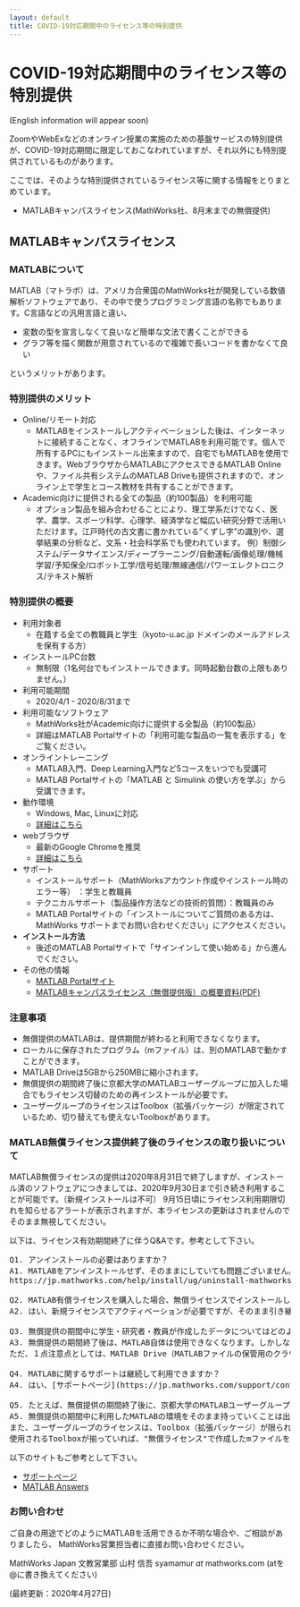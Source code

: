 ```yaml
---
layout: default
title: COVID-19対応期間中のライセンス等の特別提供 
---
```

# COVID-19対応期間中のライセンス等の特別提供
(English information will appear soon)

ZoomやWebExなどのオンライン授業の実施のための基盤サービスの特別提供が、COVID-19対応期間に限定しておこなわれていますが、それ以外にも特別提供されているものがあります。

ここでは、そのような特別提供されているライセンス等に関する情報をとりまとめています。

- MATLABキャンパスライセンス(MathWorks社、8月末までの無償提供)

## MATLABキャンパスライセンス

### MATLABについて

MATLAB（マトラボ）は、アメリカ合衆国のMathWorks社が開発している数値解析ソフトウェアであり、その中で使うプログラミング言語の名称でもあります。C言語などの汎用言語と違い、

- 変数の型を宣言しなくて良いなど簡単な文法で書くことができる
- グラフ等を描く関数が用意されているので複雑で長いコードを書かなくて良い

というメリットがあります。

### 特別提供のメリット

- Online/リモート対応
  - MATLABをインストールしアクティベーションした後は、インターネットに接続することなく、オフラインでMATLABを利用可能です。個人で所有するPCにもインストール出来ますので、自宅でもMATLABを使用できます。WebブラウザからMATLABにアクセスできるMATLAB Onlineや、ファイル共有システムのMATLAB Driveも提供されますので、オンライン上で学生とコース教材を共有することができます。
- Academic向けに提供される全ての製品（約100製品）を利用可能
  - オプション製品を組み合わせることにより、理工学系だけでなく、医学、農学、スポーツ科学、心理学、経済学など幅広い研究分野で活用いただけます。江戸時代の古文書に書かれている”くずし字”の識別や、選挙結果の分析など、文系・社会科学系でも使われています。
例）制御システム/データサイエンス/ディープラーニング/自動運転/画像処理/機械学習/予知保全/ロボット工学/信号処理/無線通信/パワーエレクトロニクス/テキスト解析

### 特別提供の概要

- 利用対象者
  - 在籍する全ての教職員と学生（kyoto-u.ac.jp ドメインのメールアドレスを保有する方）
- インストールPC台数
  - 無制限（1名何台でもインストールできます。同時起動台数の上限もありません。）
- 利用可能期間
  - 2020/4/1 - 2020/8/31まで
- 利用可能なソフトウェア
  - MathWorks社がAcademic向けに提供する全製品（約100製品）
  - 詳細はMATLAB Portalサイトの「利用可能な製品の一覧を表示する」をご覧ください。
- オンライントレーニング
  - MATLAB入門、Deep Learning入門など5コースをいつでも受講可
  - MATLAB Portalサイトの「MATLAB と Simulink の使い方を学ぶ」から受講できます。
- 動作環境
  - Windows, Mac, Linuxに対応
  - [詳細はこちら](https://jp.mathworks.com/support/requirements/matlab-system-requirements.html)
- webブラウザ
  - 最新のGoogle Chromeを推奨
  - [詳細はこちら](https://jp.mathworks.com/support/requirements/browser-requirements.html)
- サポート
  - インストールサポート（MathWorksアカウント作成やインストール時のエラー等） ：学生と教職員
  - テクニカルサポート（製品操作方法などの技術的質問）：教職員のみ
  - MATLAB Portalサイトの「インストールについてご質問のある方は、MathWorks サポートまでお問い合わせください」にアクセスください。
- **インストール方法**
  - 後述のMATLAB Portalサイトで「サインインして使い始める」から進んでください。
- その他の情報
  - [MATLAB Portalサイト](https://jp.mathworks.com/academia/tah-portal/kyoto-university-31485310.html)
  - [MATLABキャンパスライセンス（無償提供版）の概要資料(PDF)](https://kubar.rd.iimc.kyoto-u.ac.jp/covid-19/MATLAB_COVID-19_SpecialOffer_Announce.pdf)

### 注意事項

- 無償提供のMATLABは、提供期間が終わると利用できなくなります。
- ローカルに保存されたプログラム（mファイル）は、別のMATLABで動かすことができます。
- MATLAB Driveは5GBから250MBに縮小されます。
- 無償提供の期間終了後に京都大学のMATLABユーザーグループに加入した場合でもライセンス切替のための再インストールが必要です。
- ユーザーグループのライセンスはToolbox（拡張パッケージ）が限定されているため、切り替えても使えないToolboxがあります。

### MATLAB無償ライセンス提供終了後のライセンスの取り扱いについて

MATLAB無償ライセンスの提供は2020年8月31日で終了しますが、インストール済のソフトウェアにつきましては、2020年9月30日まで引き続き利用することが可能です。（新規インストールは不可）
9月15日頃にライセンス利用期限切れを知らせるアラートが表示されますが、本ライセンスの更新はされませんのでそのまま無視してください。

以下は、ライセンス有効期間終了に伴うQ&Aです。参考として下さい。

<pre>
Q1. アンインストールの必要はありますか？
A1. MATLABをアンインストールせず、そのままにしていても問題ございません。アンインストールされる場合は下記をご参照ください。
https://jp.mathworks.com/help/install/ug/uninstall-mathworks-products.html

Q2. MATLAB有償ライセンスを購入した場合、無償ライセンスでインストールしたMATLABをアンインストールせずに、有償ライセンスに切り替えることができますか？
A2. はい、新規ライセンスでアクティベーションが必要ですが、そのまま引き継げます。

Q3. 無償提供の期間中に学生・研究者・教員が作成したデータについてはどのような取り扱いとなるのでしょうか。無償提供の期間終了後もそのデータを使い続けることができるのでしょうか。
A3. 無償提供の期間終了後は、MATLAB自体は使用できなくなります。しかしながら、いままでに作成したプログラム（mファイルといいます。）はローカルに保存されますので、そのmファイルを、ご自身でお持ちのMATLABで動かすことは可能です。
ただ、１点注意点としては、MATLAB Drive（MATLABファイルの保管用のクラウドベースのストレージ）に保管されているファイルは、無償提供の期間終了前にローカルに移しておかれることをお薦めいたします。他にも、ソフトウェア保守サービスが有効な MATLABをお持ちの場合は、最大5 GBのストレージを引き続き使用できますが、無償ライセンスのみ使用されている場合は、5GB→250 MBへ容量が減ります。

Q4. MATLABに関するサポートは継続して利用できますか？
A4. はい、[サポートページ](https://jp.mathworks.com/support/contact_us.html)をご参照ください。

Q5. たとえば、無償提供の期間終了後に、京都大学のMATLABユーザーグループに加入した場合、無償提供の期間中に利用したMATLABの環境をそのままもってこられるのでしょうか。 
A5. 無償提供の期間中に利用したMATLABの環境をそのまま持っていくことは出来ません。ユーザーグループのMATLABライセンスは、ネットワークライセンスであり、再度、自身の端末へのインストールが必要です。 
また、ユーザーグループのライセンスは、Toolbox（拡張パッケージ）が限られておりますので、無償提供のライセンスでお使いいただいたToolboxが存在しない可能性もあります。 
使用されるToolboxが揃っていれば、"無償ライセンス"で作成したmファイルを"ユーザーグループのライセンス"で動かすことが可能です。 
</pre>

以下のサイトもご参考として下さい。
- [サポートページ](https://jp.mathworks.com/support/contact_us.html)
- [MATLAB Answers](https://jp.mathworks.com/matlabcentral/answers/index)

### お問い合わせ

ご自身の用途でどのようにMATLABを活用できるか不明な場合や、ご相談がありましたら、
MathWorks営業担当者に直接お問い合わせください。

  MathWorks Japan 文教営業部 山村 信吾 syamamur _at_ mathworks.com (atを@に書き換えてください)
  
(最終更新：2020年4月27日)
